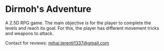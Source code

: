 
# Dirmoh's Adventure

A 2.5D RPG game. The main objective is for the player to complete the levels and reach its goal. For this, the player has different movement tricks and weapons to attack.

Contact for reviews: mihai.terenti1337@gmail.com

